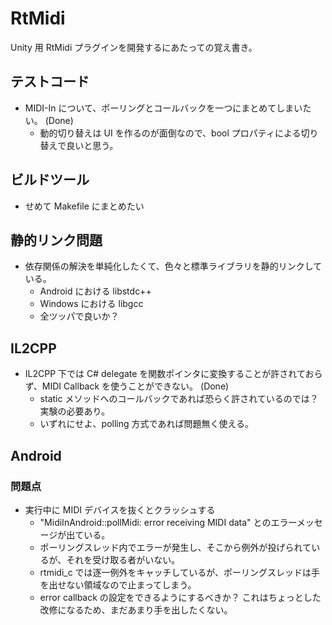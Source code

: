 # RtMidi

Unity 用 RtMidi プラグインを開発するにあたっての覚え書き。

## テストコード

- MIDI-In について、ポーリングとコールバックを一つにまとめてしまいたい。 (Done)
  - 動的切り替えは UI を作るのが面倒なので、bool プロパティによる切り替えで良いと思う。

## ビルドツール

- せめて Makefile にまとめたい

## 静的リンク問題

- 依存関係の解決を単純化したくて、色々と標準ライブラリを静的リンクしている。
  - Android における libstdc++
  - Windows における libgcc
  - 全ツッパで良いか？

## IL2CPP

- IL2CPP 下では C# delegate を関数ポインタに変換することが許されておらず、MIDI Callback を使うことができない。 (Done)
  - static メソッドへのコールバックであれば恐らく許されているのでは？実験の必要あり。
  - いずれにせよ、polling 方式であれば問題無く使える。

## Android

### 問題点

- 実行中に MIDI デバイスを抜くとクラッシュする
  - "MidiInAndroid::pollMidi: error receiving MIDI data" とのエラーメッセージが出ている。
  - ポーリングスレッド内でエラーが発生し、そこから例外が投げられているが、それを受け取る者がいない。
  - rtmidi_c では逐一例外をキャッチしているが、ポーリングスレッドは手を出せない領域なので止まってしまう。
  - error callback の設定をできるようにするべきか？ これはちょっとした改修になるため、まだあまり手を出したくない。
